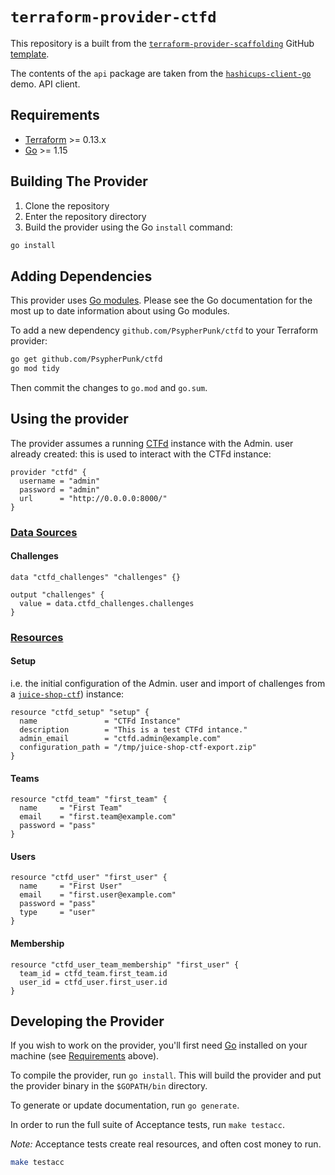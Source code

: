 # `terraform-provider-ctfd`

This repository is a built from the
[`terraform-provider-scaffolding`](https://github.com/hashicorp/terraform-provider-scaffolding)
GitHub [template](https://docs.github.com/en/github/creating-cloning-and-archiving-repositories/creating-a-repository-on-github/creating-a-repository-from-a-template).

The contents of the `api` package are taken from the
[`hashicups-client-go`](https://github.com/hashicorp-demoapp/hashicups-client-go)
demo. API client.

## Requirements

- [Terraform](https://www.terraform.io/downloads.html) >= 0.13.x
- [Go](https://golang.org/doc/install) >= 1.15

## Building The Provider

1. Clone the repository
2. Enter the repository directory
3. Build the provider using the Go `install` command:

```sh
go install
```

## Adding Dependencies

This provider uses [Go modules](https://github.com/golang/go/wiki/Modules).
Please see the Go documentation for the most up to date information about using
Go modules.

To add a new dependency `github.com/PsypherPunk/ctfd` to your Terraform provider:

```sh
go get github.com/PsypherPunk/ctfd
go mod tidy
```

Then commit the changes to `go.mod` and `go.sum`.

## Using the provider

The provider assumes a running [CTFd](https://github.com/CTFd/CTFd) instance
with the Admin. user already created: this is used to interact with the CTFd
instance:

```hcl
provider "ctfd" {
  username = "admin"
  password = "admin"
  url      = "http://0.0.0.0:8000/"
}
```

### [Data Sources](https://www.terraform.io/docs/language/data-sources/index.html)

#### Challenges

```hcl
data "ctfd_challenges" "challenges" {}

output "challenges" {
  value = data.ctfd_challenges.challenges
}
```

### [Resources](https://www.terraform.io/docs/language/resources/index.html)

#### Setup

i.e. the initial configuration of the Admin. user and import of challenges from
a [`juice-shop-ctf`](https://github.com/juice-shop/juice-shop-ctf)) instance:

```hcl
resource "ctfd_setup" "setup" {
  name               = "CTFd Instance"
  description        = "This is a test CTFd intance."
  admin_email        = "ctfd.admin@example.com"
  configuration_path = "/tmp/juice-shop-ctf-export.zip"
}
```

#### Teams

```hcl
resource "ctfd_team" "first_team" {
  name     = "First Team"
  email    = "first.team@example.com"
  password = "pass"
}
```

#### Users

```hcl
resource "ctfd_user" "first_user" {
  name     = "First User"
  email    = "first.user@example.com"
  password = "pass"
  type     = "user"
}
```

#### Membership

```hcl
resource "ctfd_user_team_membership" "first_user" {
  team_id = ctfd_team.first_team.id
  user_id = ctfd_user.first_user.id
}
```

## Developing the Provider

If you wish to work on the provider, you'll first need
[Go](http://www.golang.org) installed on your machine (see
[Requirements](#requirements) above).

To compile the provider, run `go install`. This will build the provider and put
the provider binary in the `$GOPATH/bin` directory.

To generate or update documentation, run `go generate`.

In order to run the full suite of Acceptance tests, run `make testacc`.

*Note:* Acceptance tests create real resources, and often cost money to run.

```sh
make testacc
```
